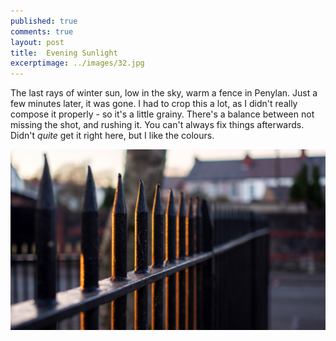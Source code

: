```yaml
---
published: true
comments: true
layout: post
title:	Evening Sunlight 
excerptimage: ../images/32.jpg
---
```


The last rays of winter sun, low in the sky, warm a fence in Penylan. Just a few minutes later, it was gone. I had to crop this a lot, as I didn't really compose it properly - so it's a little grainy. There's a balance between not missing the shot, and rushing it. You can't always fix things afterwards. Didn't _quite_ get it right here, but I like the colours. 


[![Image 32/365	25mm	~f/1.8	ISO200	1/320s](../images/32.jpg)](https://www.flickr.com/photos/tmadhavan/16251041157/)